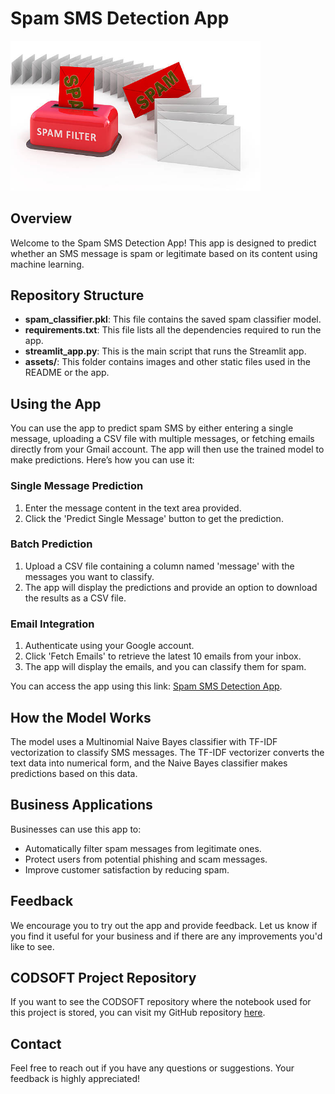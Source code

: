 # Spam SMS Detection App

<img src="assets/app_cover_image.jpg" alt="App Cover Image" width="400"/>


## Overview
Welcome to the Spam SMS Detection App! This app is designed to predict whether an SMS message is spam or legitimate based on its content using machine learning.

## Repository Structure
- **spam_classifier.pkl**: This file contains the saved spam classifier model.
- **requirements.txt**: This file lists all the dependencies required to run the app.
- **streamlit_app.py**: This is the main script that runs the Streamlit app.
- **assets/**: This folder contains images and other static files used in the README or the app.

## Using the App
You can use the app to predict spam SMS by either entering a single message, uploading a CSV file with multiple messages, or fetching emails directly from your Gmail account. The app will then use the trained model to make predictions. Here’s how you can use it:

### Single Message Prediction
1. Enter the message content in the text area provided.
2. Click the 'Predict Single Message' button to get the prediction.

### Batch Prediction
1. Upload a CSV file containing a column named 'message' with the messages you want to classify.
2. The app will display the predictions and provide an option to download the results as a CSV file.

### Email Integration
1. Authenticate using your Google account.
2. Click 'Fetch Emails' to retrieve the latest 10 emails from your inbox.
3. The app will display the emails, and you can classify them for spam.

You can access the app using this link: [Spam SMS Detection App](https://).

## How the Model Works
The model uses a Multinomial Naive Bayes classifier with TF-IDF vectorization to classify SMS messages. The TF-IDF vectorizer converts the text data into numerical form, and the Naive Bayes classifier makes predictions based on this data.

## Business Applications
Businesses can use this app to:
- Automatically filter spam messages from legitimate ones.
- Protect users from potential phishing and scam messages.
- Improve customer satisfaction by reducing spam.

## Feedback
We encourage you to try out the app and provide feedback. Let us know if you find it useful for your business and if there are any improvements you'd like to see.

## CODSOFT Project Repository
If you want to see the CODSOFT repository where the notebook used for this project is stored, you can visit my GitHub repository [here](https://).

## Contact
Feel free to reach out if you have any questions or suggestions. Your feedback is highly appreciated!
